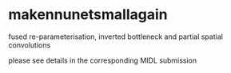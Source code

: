 # makennunetsmallagain
fused re-parameterisation, inverted bottleneck and partial spatial convolutions

please see details in the corresponding MIDL submission
